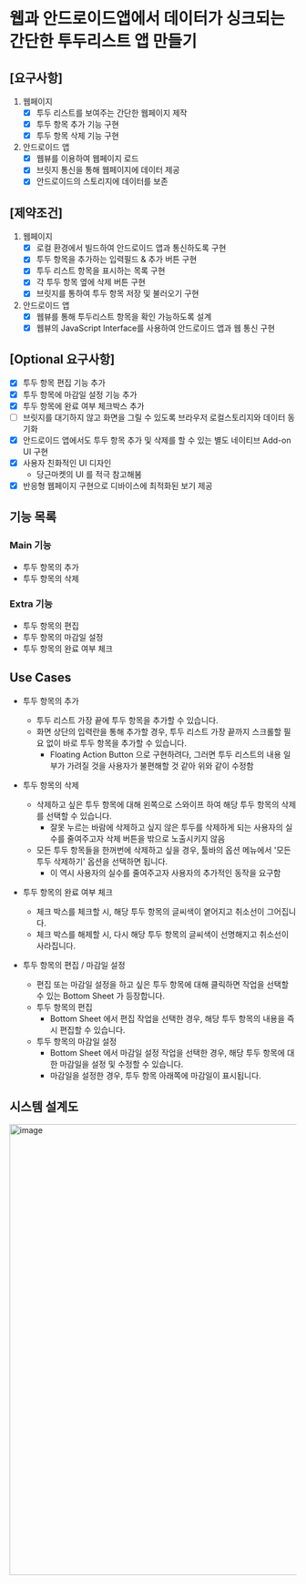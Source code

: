 # 웹과 안드로이드앱에서 데이터가 싱크되는 간단한 투두리스트 앱 만들기

## [요구사항]

1. 웹페이지
   - [x] 투두 리스트를 보여주는 간단한 웹페이지 제작
   - [x] 투두 항목 추가 기능 구현
   - [x] 투두 항목 삭제 기능 구현
2. 안드로이드 앱
   - [x] 웹뷰를 이용하여 웹페이지 로드
   - [x] 브릿지 통신을 통해 웹페이지에 데이터 제공
   - [x] 안드로이드의 스토리지에 데이터를 보존

## [제약조건]

1. 웹페이지
   - [x] 로컬 환경에서 빌드하여 안드로이드 앱과 통신하도록 구현
   - [x] 투두 항목을 추가하는 입력필드 & 추가 버튼 구현
   - [x] 투두 리스트 항목을 표시하는 목록 구현
   - [x] 각 투두 항목 옆에 삭제 버튼 구현
   - [x] 브릿지를 통하여 투두 항목 저장 및 불러오기 구현
2. 안드로이드 앱
   - [x] 웹뷰를 통해 투두리스트 항목을 확인 가능하도록 설계
   - [x] 웹뷰의 JavaScript Interface를 사용하여 안드로이드 앱과 웹 통신 구현

## [Optional 요구사항]

- [x] 투두 항목 편집 기능 추가
- [x] 투두 항목에 마감일 설정 기능 추가
- [x] 투두 항목에 완료 여부 체크박스 추가
- [ ] 브릿지를 대기하지 않고 화면을 그릴 수 있도록 브라우저 로컬스토리지와 데이터 동기화
- [x] 안드로이드 앱에서도 투두 항목 추가 및 삭제를 할 수 있는 별도 네이티브 Add-on UI 구현
- [x] 사용자 친화적인 UI 디자인
  - 당근마켓의 UI 를 적극 참고해봄
- [x] 반응형 웹페이지 구현으로 디바이스에 최적화된 보기 제공

## 기능 목록

### Main 기능

- 투두 항목의 추가
- 투두 항목의 삭제

### Extra 기능

- 투두 항목의 편집
- 투두 항목의 마감일 설정
- 투두 항목의 완료 여부 체크

## Use Cases

- 투두 항목의 추가
  - 투두 리스트 가장 끝에 투두 항목을 추가할 수 있습니다.
  - 화면 상단의 입력란을 통해 추가할 경우, 투두 리스트 가장 끝까지 스크롤할 필요 없이 바로 투두 항목을 추가할 수 있습니다.
    - Floating Action Button 으로 구현하려다, 그러면 투두 리스트의 내용 일부가 가려질 것을 사용자가 불편해할 것 같아 위와 같이 수정함

- 투두 항목의 삭제
  - 삭제하고 싶은 투두 항목에 대해 왼쪽으로 스와이프 하여 해당 투두 항목의 삭제를 선택할 수 있습니다.
    - 잘못 누르는 바람에 삭제하고 싶지 않은 투두를 삭제하게 되는 사용자의 실수를 줄여주고자 삭제 버튼을 밖으로 노출시키지 않음
  - 모든 투두 항목들을 한꺼번에 삭제하고 싶을 경우, 툴바의 옵션 메뉴에서 '모든 투두 삭제하기' 옵션을 선택하면 됩니다.
    - 이 역시 사용자의 실수를 줄여주고자 사용자의 추가적인 동작을 요구함 

- 투두 항목의 완료 여부 체크
  - 체크 박스를 체크할 시, 해당 투두 항목의 글씨색이 옅어지고 취소선이 그어집니다.
  - 체크 박스를 해제할 시, 다시 해당 투두 항목의 글씨색이 선명해지고 취소선이 사라집니다.

- 투두 항목의 편집 / 마감일 설정
  - 편집 또는 마감일 설정을 하고 싶은 투두 항목에 대해 클릭하면 작업을 선택할 수 있는 Bottom Sheet 가 등장합니다.
  - 투두 항목의 편집
    - Bottom Sheet 에서 편집 작업을 선택한 경우, 해당 투두 항목의 내용을 즉시 편집할 수 있습니다.
  - 투두 항목의 마감일 설정
    - Bottom Sheet 에서 마감일 설정 작업을 선택한 경우, 해당 투두 항목에 대한 마감일을 설정 및 수정할 수 있습니다.
    - 마감일을 설정한 경우, 투두 항목 아래쪽에 마감일이 표시됩니다.

## 시스템 설계도

<img width="792" alt="image" src="https://github.com/user-attachments/assets/d3c1fa61-7394-468d-9637-0749b17a3366">